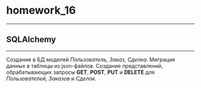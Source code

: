 # homework_16

---

## SQLAlchemy

---

Создание в БД моделей _Пользователь_, _Заказ_, _Сделка_. 
Миграция данных в таблицы из json-файлов.
Создание представлений, обрабатывающих запросы **GET**, **POST**, **PUT** и **DELETE**  для _Пользователей_, _Заказов_ и _Сделок_.

